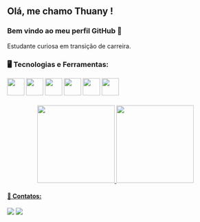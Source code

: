 ## Olá, me chamo Thuany ! 
### Bem vindo ao meu perfil GitHub 👋

Estudante curiosa em transição de carreira.

### 🖥️ Tecnologias e Ferramentas: 
<div>
  <img src="https://cdn.jsdelivr.net/gh/devicons/devicon/icons/html5/html5-original.svg" width="40" height="40"/> 
  <img src="https://cdn.jsdelivr.net/gh/devicons/devicon/icons/css3/css3-original.svg" width="40" height="40"/> 
  <img src="https://cdn.jsdelivr.net/gh/devicons/devicon/icons/javascript/javascript-original.svg" width="40" height="40"/> 
  <img src="https://cdn.jsdelivr.net/gh/devicons/devicon/icons/python/python-original.svg" width="40" height="40"/>
  <img src="https://cdn.jsdelivr.net/gh/devicons/devicon/icons/mysql/mysql-original.svg" width="40" height="40"/> 
  <img src="https://cdn.jsdelivr.net/gh/devicons/devicon/icons/jupyter/jupyter-original-wordmark.svg" width="40" height="40"/>      
</div>
  
####

<div align="center">
  <a href="https://github.com/thuanyvermelho">
  <img height="180em" src="https://github-readme-stats.vercel.app/api?username=thuanyvermelho&show_icons=true&theme=aura&include_all_commits=true&count_private=true"/>
  <img height="180em" src="https://github-readme-stats.vercel.app/api/top-langs/?username=thuanyvermelho&layout=compact&langs_count=7&theme=aura"/>
</div>

####
   
#### 📩 Contatos:

<div>
<a href ="mailto:thuanyvermelho@gmail.com"><img src="https://img.shields.io/badge/Gmail-D14836?style=for-the-badge&logo=gmail&logoColor=white" 
target="_blank"></a>
<a href="[https://www.linkedin.com/in/thuanyvermelho/](https://www.linkedin.com/in/thuanyvermelho/)" target="_blank"><img src="https://img.shields.io/badge/-LinkedIn-%230077B5?style=for-the-badge&logo=linkedin&logoColor=white" target="_blank"></a>   
</div>
          
          
